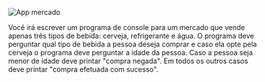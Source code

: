 ![App mercado](https://github.com/user-attachments/assets/ba024e9c-1395-4dfa-a2f7-b1526d545644)

Você irá escrever um programa de console para um mercado que vende apenas três tipos de bebida: cerveja, refrigerante e água.
O programa deve perguntar qual tipo de bebida a pessoa deseja comprar e caso ela opte pela cerveja o programa deve perguntar a idade da pessoa. Caso a pessoa seja menor de idade deve printar "compra negada". Em todos os outros casos deve printar "compra efetuada com sucesso".



